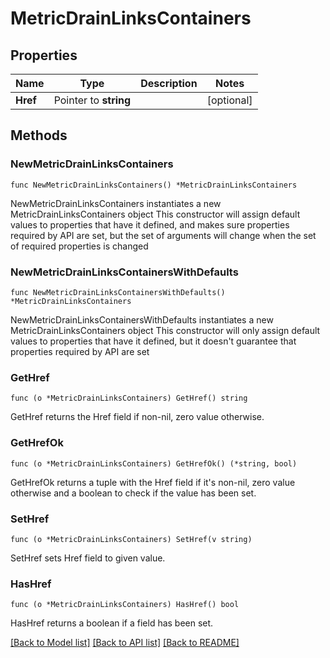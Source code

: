 # MetricDrainLinksContainers

## Properties

Name | Type | Description | Notes
------------ | ------------- | ------------- | -------------
**Href** | Pointer to **string** |  | [optional] 

## Methods

### NewMetricDrainLinksContainers

`func NewMetricDrainLinksContainers() *MetricDrainLinksContainers`

NewMetricDrainLinksContainers instantiates a new MetricDrainLinksContainers object
This constructor will assign default values to properties that have it defined,
and makes sure properties required by API are set, but the set of arguments
will change when the set of required properties is changed

### NewMetricDrainLinksContainersWithDefaults

`func NewMetricDrainLinksContainersWithDefaults() *MetricDrainLinksContainers`

NewMetricDrainLinksContainersWithDefaults instantiates a new MetricDrainLinksContainers object
This constructor will only assign default values to properties that have it defined,
but it doesn't guarantee that properties required by API are set

### GetHref

`func (o *MetricDrainLinksContainers) GetHref() string`

GetHref returns the Href field if non-nil, zero value otherwise.

### GetHrefOk

`func (o *MetricDrainLinksContainers) GetHrefOk() (*string, bool)`

GetHrefOk returns a tuple with the Href field if it's non-nil, zero value otherwise
and a boolean to check if the value has been set.

### SetHref

`func (o *MetricDrainLinksContainers) SetHref(v string)`

SetHref sets Href field to given value.

### HasHref

`func (o *MetricDrainLinksContainers) HasHref() bool`

HasHref returns a boolean if a field has been set.


[[Back to Model list]](../README.md#documentation-for-models) [[Back to API list]](../README.md#documentation-for-api-endpoints) [[Back to README]](../README.md)


